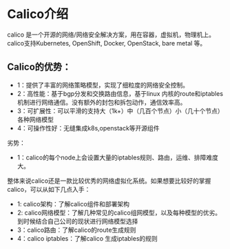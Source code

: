 # Calico介绍
calico 是一个开源的网络/网络安全解决方案，用在容器，虚拟机，物理机上。calico支持Kubernetes, OpenShift, Docker, OpenStack,  bare metal 等。
## Calico的优势：
- 1：提供了丰富的网络策略模型，实现了细粒度的网络安全控制。
- 2：高性能：基于bgp分发和交换路由信息，基于linux 内核的route和iptables机制进行网络通信。没有额外的封包和拆包动作，通信效率高。
- 3：可扩展性：可以平滑的支持大（1k+）中（几百个节点）小（几十个节点）各种网络模型
- 4：可操作性好：无缝集成k8s,openstack等开源组件

劣势：
- 1：calico的每个node上会设置大量的iptables规则、路由，运维、排障难度大。

整体来说calico还是一款比较优秀的网络虚拟化系统。如果想要比较好的掌握calico，可以从如下几点入手：
- 1: calico架构：了解calico组件和部署架构
- 2: calico网络模型：了解几种常见的calico组网模型，以及每种模型的优劣。到时候结合自己公司的现状进行网络模型选择
- 3：calico路由：了解calico的route生成规则
- 4：calico iptables：了解calico 生成iptables的规则

